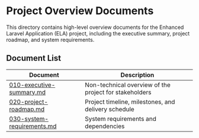 # Project Overview Documents

This directory contains high-level overview documents for the Enhanced Laravel Application (ELA) project, including the executive summary, project roadmap, and system requirements.

## Document List

| Document | Description |
| --- | --- |
| [010-executive-summary.md](010-executive-summary.md) | Non-technical overview of the project for stakeholders |
| [020-project-roadmap.md](020-project-roadmap.md) | Project timeline, milestones, and delivery schedule |
| [030-system-requirements.md](030-system-requirements.md) | System requirements and dependencies |

